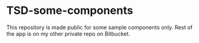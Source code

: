# TSD-some-components
This repository is made public for some sample components only. Rest of the app is on my other private repo on Bitbucket.
